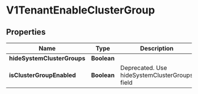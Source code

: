 # V1TenantEnableClusterGroup

## Properties
Name | Type | Description | Notes
------------ | ------------- | ------------- | -------------
**hideSystemClusterGroups** | **Boolean** |  |  [optional]
**isClusterGroupEnabled** | **Boolean** | Deprecated. Use hideSystemClusterGroups field |  [optional]
